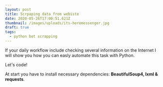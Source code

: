 ```yaml
---
layout: post
title: Scrpaping data from webiste
date: 2020-05-26T17:00:51.621Z
thumbnail: /images/uploads/its-heromessenger.jpg
draft: true
tags:
  - python bot scrapping
---
```

If your daily workflow include checking several information on the Internet I will show you how you can easly automate this task with Python.

Let's code! 

At start you have to install necessary dependencies: **BeautifulSoup4, lxml &** **requests**.